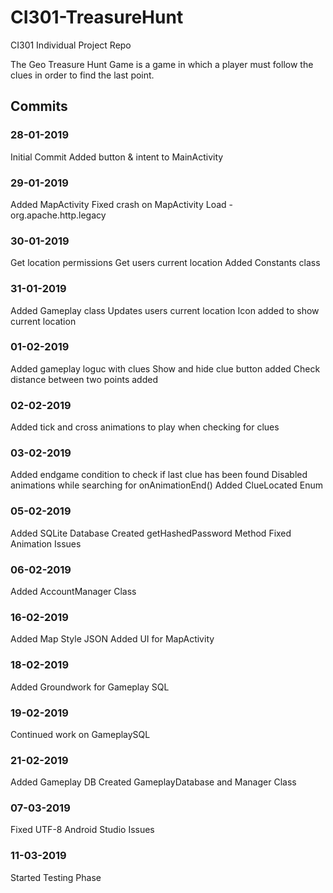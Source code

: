 # CI301-TreasureHunt
CI301 Individual Project Repo

The Geo Treasure Hunt Game is a game in which a player must follow the clues in order to find the last point. 

## Commits
### 28-01-2019
  Initial Commit
  Added button & intent to MainActivity
  
### 29-01-2019
  Added MapActivity
  Fixed crash on MapActivity Load - org.apache.http.legacy
  
### 30-01-2019
  Get location permissions
  Get users current location
  Added Constants class

### 31-01-2019
  Added Gameplay class
  Updates users current location
  Icon added to show current location

### 01-02-2019
  Added gameplay loguc with clues
  Show and hide clue button added
  Check distance between two points added  

### 02-02-2019
  Added tick and cross animations to play when checking for clues
  
### 03-02-2019
  Added endgame condition to check if last clue has been found
  Disabled animations while searching for onAnimationEnd()
  Added ClueLocated Enum

### 05-02-2019
  Added SQLite Database
  Created getHashedPassword Method
  Fixed Animation Issues
  
### 06-02-2019
  Added AccountManager Class

### 16-02-2019
  Added Map Style JSON
  Added UI for MapActivity
  
### 18-02-2019
  Added Groundwork for Gameplay SQL
  
### 19-02-2019
  Continued work on GameplaySQL
  
### 21-02-2019
  Added Gameplay DB
  Created GameplayDatabase and Manager Class
  
### 07-03-2019
  Fixed UTF-8 Android Studio Issues
  
### 11-03-2019
  Started Testing Phase
